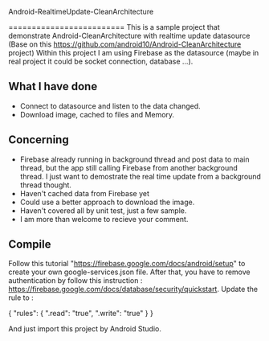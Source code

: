 Android-RealtimeUpdate-CleanArchitecture 

=========================
This is a sample project that demonstrate Android-CleanArchitecture with realtime update datasource (Base on this https://github.com/android10/Android-CleanArchitecture project)
Within this project I am using Firebase as the datasource (maybe in real project it could be socket connection, database ...).


What I have done
-----------------
- Connect to datasource and listen to the data changed.
- Download image, cached to files and Memory.
 
Concerning
-----------------
- Firebase already running in background thread and post data to main thread, but the app still calling Firebase from another background thread.
I just want to demostrate the real time update from a background thread thought.
- Haven't cached data from Firebase yet
- Could use a better approach to download the image.
- Haven't covered all by unit test, just a few sample.
- I am more than welcome to recieve your comment.


Compile 
-----------------
Follow this tutorial "https://firebase.google.com/docs/android/setup" to create your own google-services.json file.
After that, you have to remove authentication by follow this instruction : https://firebase.google.com/docs/database/security/quickstart.
Update the rule to :

{
  "rules": {
    ".read": "true",
    ".write": "true"
  }
}

And just import this project by Android Studio.

